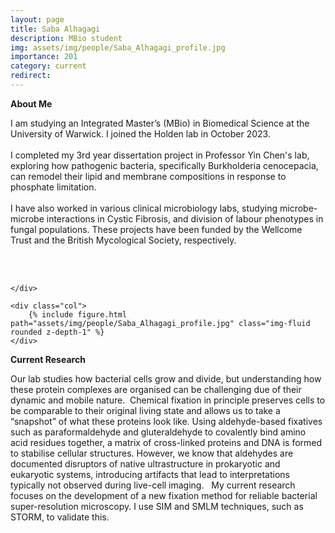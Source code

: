 ```yaml
---
layout: page
title: Saba Alhagagi
description: MBio student
img: assets/img/people/Saba_Alhagagi_profile.jpg
importance: 201
category: current
redirect: 
---
```

<div class="container">
  <div class="row">
    <div class="col">
<b>About Me</b>
<br>

I am studying an Integrated Master’s (MBio) in Biomedical Science at the University of Warwick. I joined the Holden lab in October 2023. 
<br>
<br>
I completed my 3rd year dissertation project in Professor Yin Chen's lab, exploring how pathogenic bacteria, specifically Burkholderia cenocepacia, can remodel their lipid and membrane compositions in response to phosphate limitation. 
<br>
<br>
I have also worked in various clinical microbiology labs, studying microbe-microbe interactions in Cystic Fibrosis, and division of labour phenotypes in fungal populations. These projects have been funded by the Wellcome Trust and the British Mycological Society, respectively. 

<br>
<br>

    </div>

    <div class="col">
        {% include figure.html path="assets/img/people/Saba_Alhagagi_profile.jpg" class="img-fluid rounded z-depth-1" %}
    </div>
  </div>
  <div class="row">

  <b>Current Research</b>

Our lab studies how bacterial cells grow and divide, but understanding how these protein complexes are organised can be challenging due of their dynamic and mobile nature.  Chemical fixation in principle preserves cells to be comparable to their original living state and allows us to take a “snapshot” of what these proteins look like. Using aldehyde-based fixatives such as paraformaldehyde and gluteraldehyde to covalently bind amino acid residues together, a matrix of cross-linked proteins and DNA is formed to stabilise cellular structures. However, we know that aldehydes are documented disruptors of native ultrastructure in prokaryotic and eukaryotic systems, introducing artifacts that lead to interpretations typically not observed during live-cell imaging.   My current research focuses on the development of a new fixation method for reliable bacterial super-resolution microscopy. I use SIM and SMLM techniques, such as STORM, to validate this. 

 </div>
</div>
